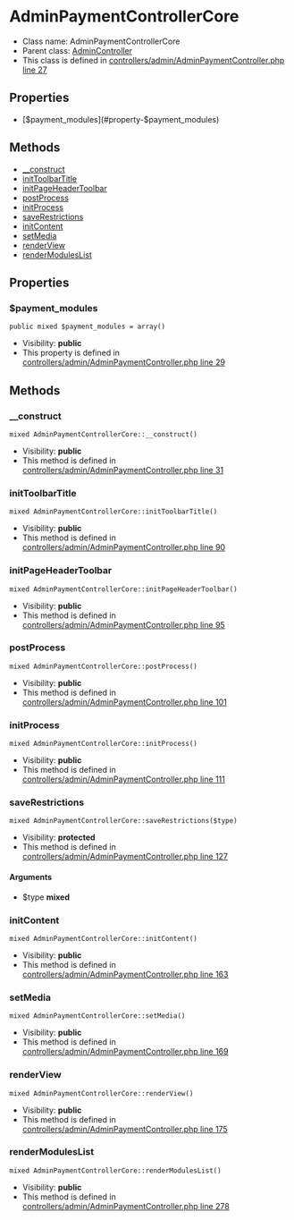 AdminPaymentControllerCore
===============






* Class name: AdminPaymentControllerCore
* Parent class: [AdminController](AdminControllerCore)
* This class is defined in [controllers/admin/AdminPaymentController.php line 27](https://github.com/PrestaShop/PrestaShop/blob/1.6.1.1/controllers/admin/AdminPaymentController.php#L27)





Properties
----------

* [$payment_modules](#property-$payment_modules)

Methods
-------
* [__construct](#method-__construct)
* [initToolbarTitle](#method-initToolbarTitle)
* [initPageHeaderToolbar](#method-initPageHeaderToolbar)
* [postProcess](#method-postProcess)
* [initProcess](#method-initProcess)
* [saveRestrictions](#method-saveRestrictions)
* [initContent](#method-initContent)
* [setMedia](#method-setMedia)
* [renderView](#method-renderView)
* [renderModulesList](#method-renderModulesList)




Properties
----------


### <a name="property-$payment_modules"></a>$payment_modules

    public mixed $payment_modules = array()





* Visibility: **public**
* This property is defined in [controllers/admin/AdminPaymentController.php line 29](https://github.com/PrestaShop/PrestaShop/blob/1.6.1.1/controllers/admin/AdminPaymentController.php#L29)


Methods
-------


### <a name="method-__construct"></a>__construct

    mixed AdminPaymentControllerCore::__construct()





* Visibility: **public**
* This method is defined in [controllers/admin/AdminPaymentController.php line 31](https://github.com/PrestaShop/PrestaShop/blob/1.6.1.1/controllers/admin/AdminPaymentController.php#L31)




### <a name="method-initToolbarTitle"></a>initToolbarTitle

    mixed AdminPaymentControllerCore::initToolbarTitle()





* Visibility: **public**
* This method is defined in [controllers/admin/AdminPaymentController.php line 90](https://github.com/PrestaShop/PrestaShop/blob/1.6.1.1/controllers/admin/AdminPaymentController.php#L90)




### <a name="method-initPageHeaderToolbar"></a>initPageHeaderToolbar

    mixed AdminPaymentControllerCore::initPageHeaderToolbar()





* Visibility: **public**
* This method is defined in [controllers/admin/AdminPaymentController.php line 95](https://github.com/PrestaShop/PrestaShop/blob/1.6.1.1/controllers/admin/AdminPaymentController.php#L95)




### <a name="method-postProcess"></a>postProcess

    mixed AdminPaymentControllerCore::postProcess()





* Visibility: **public**
* This method is defined in [controllers/admin/AdminPaymentController.php line 101](https://github.com/PrestaShop/PrestaShop/blob/1.6.1.1/controllers/admin/AdminPaymentController.php#L101)




### <a name="method-initProcess"></a>initProcess

    mixed AdminPaymentControllerCore::initProcess()





* Visibility: **public**
* This method is defined in [controllers/admin/AdminPaymentController.php line 111](https://github.com/PrestaShop/PrestaShop/blob/1.6.1.1/controllers/admin/AdminPaymentController.php#L111)




### <a name="method-saveRestrictions"></a>saveRestrictions

    mixed AdminPaymentControllerCore::saveRestrictions($type)





* Visibility: **protected**
* This method is defined in [controllers/admin/AdminPaymentController.php line 127](https://github.com/PrestaShop/PrestaShop/blob/1.6.1.1/controllers/admin/AdminPaymentController.php#L127)


#### Arguments
* $type **mixed**



### <a name="method-initContent"></a>initContent

    mixed AdminPaymentControllerCore::initContent()





* Visibility: **public**
* This method is defined in [controllers/admin/AdminPaymentController.php line 163](https://github.com/PrestaShop/PrestaShop/blob/1.6.1.1/controllers/admin/AdminPaymentController.php#L163)




### <a name="method-setMedia"></a>setMedia

    mixed AdminPaymentControllerCore::setMedia()





* Visibility: **public**
* This method is defined in [controllers/admin/AdminPaymentController.php line 169](https://github.com/PrestaShop/PrestaShop/blob/1.6.1.1/controllers/admin/AdminPaymentController.php#L169)




### <a name="method-renderView"></a>renderView

    mixed AdminPaymentControllerCore::renderView()





* Visibility: **public**
* This method is defined in [controllers/admin/AdminPaymentController.php line 175](https://github.com/PrestaShop/PrestaShop/blob/1.6.1.1/controllers/admin/AdminPaymentController.php#L175)




### <a name="method-renderModulesList"></a>renderModulesList

    mixed AdminPaymentControllerCore::renderModulesList()





* Visibility: **public**
* This method is defined in [controllers/admin/AdminPaymentController.php line 278](https://github.com/PrestaShop/PrestaShop/blob/1.6.1.1/controllers/admin/AdminPaymentController.php#L278)



